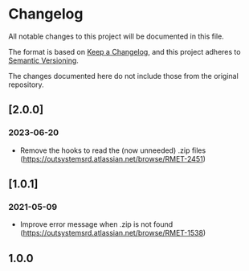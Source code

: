# Changelog
All notable changes to this project will be documented in this file.

The format is based on [Keep a Changelog](https://keepachangelog.com/en/1.0.0/),
and this project adheres to [Semantic Versioning](https://semver.org/spec/v2.0.0.html).

The changes documented here do not include those from the original repository.

## [2.0.0]

### 2023-06-20
- Remove the hooks to read the (now unneeded) .zip files (https://outsystemsrd.atlassian.net/browse/RMET-2451)

## [1.0.1]

### 2021-05-09
- Improve error message when .zip is not found (https://outsystemsrd.atlassian.net/browse/RMET-1538)

## 1.0.0
